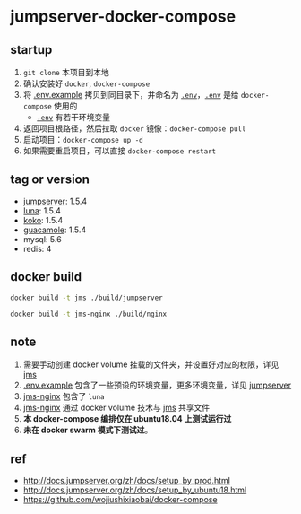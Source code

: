 # jumpserver-docker-compose

## startup

1. `git clone` 本项目到本地
2. 确认安装好 `docker`, `docker-compose`
3. 将 [.env.example](./.env.example) 拷贝到同目录下，并命名为 [`.env`](./.env)，[`.env`](./.env) 是给 `docker-compose` 使用的
    - [`.env`](./.env) 有若干环境变量
4. 返回项目根路径，然后拉取 `docker` 镜像：`docker-compose pull`
5. 启动项目：`docker-compose up -d`
6. 如果需要重启项目，可以直接 `docker-compose restart`

## tag or version

- [jumpserver](https://github.com/jumpserver/jumpserver/tree/1.5.4): 1.5.4
- [luna](https://github.com/jumpserver/luna/tree/1.5.4): 1.5.4
- [koko](https://github.com/jumpserver/koko/tree/1.5.4): 1.5.4
- [guacamole](https://github.com/jumpserver/docker-guacamole/tree/1.5.4): 1.5.4
- mysql: 5.6
- redis: 4

## docker build

```bash
docker build -t jms ./build/jumpserver

docker build -t jms-nginx ./build/nginx
```

## note

1. 需要手动创建 docker volume 挂载的文件夹，并设置好对应的权限，详见 [jms](build/jumpserver)
2. [.env.example](.env.example) 包含了一些预设的环境变量，更多环境变量，详见 [jumpserver](build/jumpserver)
3. [jms-nginx](build/nginx) 包含了 `luna`
4. [jms-nginx](build/nginx) 通过 docker volume 技术与 [jms](build/jumpserver) 共享文件
5. **本 docker-compose 编排仅在 ubuntu18.04 上测试运行过**
6. **未在 docker swarm 模式下测试过**。

## ref

- http://docs.jumpserver.org/zh/docs/setup_by_prod.html
- http://docs.jumpserver.org/zh/docs/setup_by_ubuntu18.html
- https://github.com/wojiushixiaobai/docker-compose
